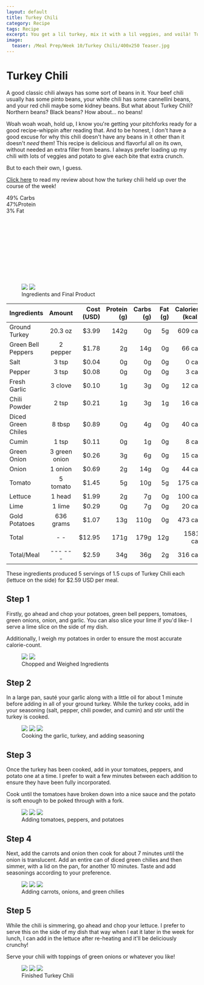 ```yaml
---
layout: default
title: Turkey Chili
category: Recipe
tags: Recipe
excerpt: You get a lil turkey, mix it with a lil veggies, and voilà! Turkey Chili. 
image:
  teaser: /Meal Prep/Week 10/Turkey Chili/400x250 Teaser.jpg
---
```


# Turkey Chili

A good classic chili always has some sort of beans in it. Your beef chili usually has some pinto beans, your white chili has some cannellini beans, and your red chili maybe some kidney beans. But what about Turkey Chili? Northern beans? Black beans? How about... no beans!

Woah woah woah, hold up, I know you're getting your pitchforks ready for a good recipe-whippin after reading that. And to be honest, I don't have a good excuse for why this chili doesn't have any beans in it other than it doesn't *need* them! This recipe is delicious and flavorful all on its own, without needed an extra filler from beans. I always prefer loading up my chili with lots of veggies and potato to give each bite that extra crunch. 

But to each their own, I guess. 

[Click here](http://underwriteyourlife.com/meal%20prep/Week-10-Evaluation/) to read my review about how the turkey chili held up over the course of the week!

<div class="c100 p49 big">
  <span>49% Carbs </span>
  <div class="slice">
    <div class="bar"></div>
    <div class="fill"></div>
  </div>
</div>

<div class="c100 p47 big">
  <span>47%Protein </span>
  <div class="slice">
    <div class="bar"></div>
    <div class="fill"></div>
  </div>
</div>

<div class="c100 p3 big">
  <span>3% Fat </span>
  <div class="slice">
    <div class="bar"></div>
    <div class="fill"></div>
  </div>
</div>

<br>
<br />
<br>
<br />
<br>
<br />
<br>
<br />
<br>
<br />

<figure class="half">
	<img src="{{ site.url }}/images/Meal Prep/Week 10/Turkey Chili/0 Ingredients.jpg">
	<img src="{{ site.url }}/images/Meal Prep/Week 10/Turkey Chili/0.5 Final.jpg">
	<figcaption> Ingredients and Final Product </figcaption>
</figure>

|	**Ingredients**	|	**Amount**		|	 **Cost (USD)** 	|	**Protein (g)**	|	**Carbs (g)**	|	**Fat (g)**	|	**Calories (kcal)**
|	:----------	|	:----------:		|	 ---------: 	|	 ---------: 	|	 ---------: 	|	 ---------: 	|	 ---------: 
|	Ground Turkey	|	20.3	oz	|	 $3.99 	|	142g	|	0g	|	5g	|	609 cal
|	Green Bell Peppers	|	2	pepper	|	 $1.78 	|	2g	|	14g	|	0g	|	66 cal
|	Salt	|	3	tsp	|	 $0.04 	|	0g	|	0g	|	0g	|	0 cal
|	Pepper	|	3	tsp	|	 $0.08 	|	0g	|	0g	|	0g	|	3 cal
|	Fresh Garlic	|	3	clove	|	 $0.10 	|	1g	|	3g	|	0g	|	12 cal
|	Chili Powder	|	2	tsp	|	 $0.21 	|	1g	|	3g	|	1g	|	16 cal
|	Diced Green Chiles	|	8	tbsp	|	 $0.89 	|	0g	|	4g	|	0g	|	40 cal
|	Cumin	|	1	tsp	|	 $0.11 	|	0g	|	1g	|	0g	|	8 cal
|	Green Onion	|	3	green onion	|	 $0.26 	|	3g	|	6g	|	0g	|	15 cal
|	Onion	|	1	onion	|	 $0.69 	|	2g	|	14g	|	0g	|	44 cal
|	Tomato	|	5	tomato	|	 $1.45 	|	5g	|	10g	|	5g	|	175 cal
|	Lettuce	|	1	head	|	 $1.99 	|	2g	|	7g	|	0g	|	100 cal
|	Lime	|	1	lime	|	 $0.29 	|	0g	|	7g	|	0g	|	20 cal
|	Gold Potatoes	|	636	grams	|	 $1.07 	|	13g	|	110g	|	0g	|	473 cal
|	Total	|	-	-	|	 $12.95 	|	171g	|	179g	|	12g	|	1581 cal
|	Total/Meal	|	---	---	|	 $2.59 	|	34g	|	36g	|	2g	|	316 cal


These ingredients produced 5 servings of 1.5 cups of Turkey Chili each (lettuce on the side) for $2.59 USD per meal. 

<h2> Step 1 </h2>

Firstly, go ahead and chop your potatoes, green bell peppers, tomatoes, green onions, onion, and garlic. You can also slice your lime if you'd like- I serve a lime slice on the side of my dish. 

Additionally, I weigh my potatoes in order to ensure the most accurate calorie-count. 

<figure class="half">
	<img src="{{ site.url }}/images/Meal Prep/Week 10/Turkey Chili/1 Chopped.jpg">
	<img src="{{ site.url }}/images/Meal Prep/Week 10/Turkey Chili/1.5 Weighed.jpg">
	<figcaption> Chopped and Weighed Ingredients </figcaption>
</figure>

<h2> Step 2 </h2>

In a large pan, sauté your garlic along with a little oil for about 1 minute before adding in all of your ground turkey. While the turkey cooks, add in your seasoning (salt, pepper, chili powder, and cumin) and stir until the turkey is cooked. 

<figure class="third">
	<img src="{{ site.url }}/images/Meal Prep/Week 10/Turkey Chili/2 Garlic.jpg">
	<img src="{{ site.url }}/images/Meal Prep/Week 10/Turkey Chili/2.5 Seasoning.jpg">
	<img src="{{ site.url }}/images/Meal Prep/Week 10/Turkey Chili/2.7 Mixed.jpg">
	<figcaption> Cooking the garlic, turkey, and adding seasoning </figcaption>
</figure>

<h2> Step 3 </h2>

Once the turkey has been cooked, add in your tomatoes, peppers, and potato one at a time. I prefer to wait a few minutes between each addition to ensure they have been fully incorporated. 

Cook until the tomatoes have broken down into a nice sauce and the potato is soft enough to be poked through with a fork. 
<figure class="third">
	<img src="{{ site.url }}/images/Meal Prep/Week 10/Turkey Chili/3 Tomatoes.jpg">
	<img src="{{ site.url }}/images/Meal Prep/Week 10/Turkey Chili/3.3 Peppers.jpg">
	<img src="{{ site.url }}/images/Meal Prep/Week 10/Turkey Chili/3.5 Potato.jpg">
	<figcaption>  Adding tomatoes, peppers, and potatoes </figcaption>
</figure>

<h2> Step 4 </h2>

Next, add the carrots and onion then cook for about 7 minutes until the onion is translucent. Add an entire can of diced green chilies and then simmer, with a lid on the pan, for another 10 minutes. Taste and add seasonings according to your preference. 

<figure class="third">
	<img src="{{ site.url }}/images/Meal Prep/Week 10/Turkey Chili/4 Carrots.jpg">
	<img src="{{ site.url }}/images/Meal Prep/Week 10/Turkey Chili/4.3 Onions.jpg">
	<img src="{{ site.url }}/images/Meal Prep/Week 10/Turkey Chili/4.5 Pepper.jpg">
	<figcaption> Adding carrots, onions, and green chilies </figcaption>
</figure>

<h2> Step 5 </h2>

While the chili is simmering, go ahead and chop your lettuce. I prefer to serve this on the side of my dish that way when I eat it later in the week for lunch, I can add in the lettuce after re-heating and it'll be deliciously crunchy!

Serve your chili with toppings of green onions or whatever you like!

<figure class="third">
	<img src="{{ site.url }}/images/Meal Prep/Week 10/Turkey Chili/5 Finished.jpg">
	<img src="{{ site.url }}/images/Meal Prep/Week 10/Turkey Chili/5.3 Lettuce.jpg">
	<img src="{{ site.url }}/images/Meal Prep/Week 10/Turkey Chili/5.5 Final.jpg">
	<figcaption> Finished Turkey Chili </figcaption>
</figure>
